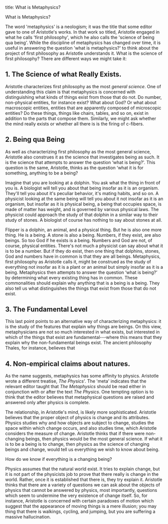 

title: What is Metaphysics?


 What is Metaphysics?




The word 'metaphysics' is a neologism; it was the title that some editor gave to one of Aristotle's works. In that work so titled, Aristotle engaged in what he calls 'first philosophy', which he also calls the 'science of being qua being'. While the discipline of metaphysics has changed over time, it is useful in answering the question 'what is metaphysics?' to think about the project of first philosophy as Aristotle understands it. What is the science of first philosophy? There are different ways we might take it:  

## 1. The Science of what Really Exists. 

Aristotle characterizes first philosophy as the most *general science*. One of understanding this claim is that metaphysics is concerned with distinguishing what kinds of things exist from those that do not. Do number, non-physical entities, for instance exist? What about God? Or what about macroscopic entities, entities that are apparently composed of microscopic entities? Do these things, things like chairs, tables, and so on, exist in addition to the parts that compose them. Similarly, we might ask whether the mind really exists or whether all there is is the firing of c-fibers. 


## 2. Being qua Being
 

As well as characterizing first philosophy as the most general science, Aristotle also construes it as the science that investigates being as such. It is the science that attempts to answer the question ‘what is being?'. This question is the same, Aristotle, thinks as the question ‘what it is for something, anything to be a being? 

Imagine that you are looking at a dolphin. You ask what the thing in front of you is. A biologist will tell you about that being insofar as it is an organism. They'll tell you about it's peculiar behavior, it's mating habits, and so on. A physicist looking at the same being will tell you about it not insofar as it is an organism, but insofar as it is physical being, a being that occupies space, is made of matter has weight, and is governed by various physical laws. The physicist could approach the study of that dolphin in a similar way to their study of stones. A biologist of course has nothing to say about stones at all.  

Flipper is a dolphin, an animal, and a physical thing. But he is also one more thing. He is a being. A stone is also a being. Numbers, if they exist, are also beings. So too God if he exists is a being. Numbers and God are not, of course, physical entities. There's not much a physicist can say about what it is to be a number. But if they do exist, then one thing that dolphins, stones, God and numbers have in common is that they are all beings. Metaphysics, first philosophy as Aristotle calls it, might be construed as the study of everything not insofar as it is a plant or an animal but simply insofar as it is a being. Metaphysics then attempts to answer the question ‘what is being?’ by determining what every existing thing has in common. These commonalities should explain why anything that is a being is a being. They also tell us what distinguishes the things that exist from those that do not exist. 



## 3. The Fundamental Level

This last point points to an alternative way of characterizing metaphysics: it is the study of the features that explain why things are beings. On this view, metaphysicians are not so much interested in what exists, but interested in which of the things that exist are fundamental---where this means that they explain why the non-fundamental beings exist. The ancient philosophy Thales, for instance, believes that 


## 4. Non-empirical claims about natures. 

As the name suggests, metaphysics has some affinity to physics. Aristotle wrote a different treatise, *The Physics*'. The 'meta' indicates that the relevant editor taught that *The Metaphysics* should be read either in conjunction with or after the text *The Physics*. One tempting option is to think that the editor believes that metaphysical questions are raised and answered only after physics is complete. 

The relationship, in Aristotle's mind, is likely more sophisticated. Aristotle believes that the proper object of physics is change and its attributes. Physics studies why and how objects are subject to change, studies the space within which change occurs, and also studies time, which Aristotle considers the measure of change. Aristotle thinks that if there were non-changing beings, then physics would be the most general science. If what it is to be a being is to change, then physics as the science of changing beings and change, would tell us everything we wish to know about being. 

How do we know if everything is a changing being? 

Physics assumes that the natural world exist. It tries to explain change, but it is not part of the physicists job to prove that there really is change in the world. Rather, once it is established that there is, they try explain it. Aristotle thinks that there are a variety of questions we can ask about the objects of physics that cannot be answered by physics, most importantly, questions which seem to undermine the very existence of change itself. So, for instance, Aristotle is concerned with certain paradoxes of motion which suggest that the appearance of moving things is a mere illusion; you may thing that there is walkings, cycling, and jumping, but you are suffering a massive hallucination. 

